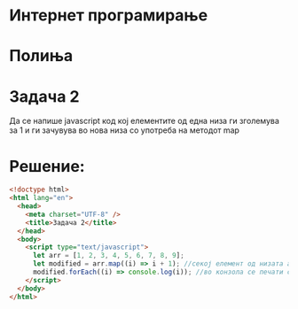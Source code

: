 # Интернет програмирање

# Полиња

# Задача 2

Да се напише javascript код кој елементите од една низа ги
зголемува за 1 и ги зачувува во нова низа со употреба на методот map

# Решение:

```html
<!doctype html>
<html lang="en">
  <head>
    <meta charset="UTF-8" />
    <title>Задача 2</title>
  </head>
  <body>
    <script type="text/javascript">
      let arr = [1, 2, 3, 4, 5, 6, 7, 8, 9];
      let modified = arr.map((i) => i + 1); //секој елемент од низата arr се зголемува за еден и се додава во новата низа modified
      modified.forEach((i) => console.log(i)); //во конзола се печати секој елемент од новата низа
    </script>
  </body>
</html>
```
